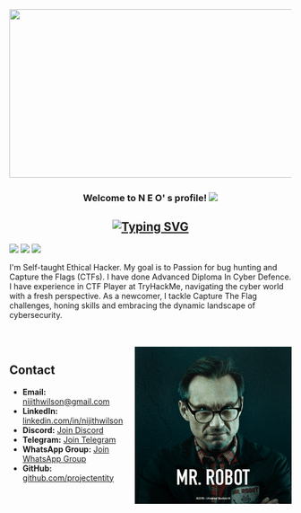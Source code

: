 <img src="elliot.gif" style="width: 1900px; height: 300px;">

<h3 align="center">
  Welcome to N E O' s profile!
  <img src="https://media.giphy.com/media/hvRJCLFzcasrR4ia7z/giphy.gif" width="28">
</h3>

<!-- Typing SVG  - https://readme-typing-svg.herokuapp.com/demo/ 
leetcode: https://leetcard.jacoblin.cool/ -->
<h2 align="center">
  <a href="https://git.io/typing-svg"><img src="https://readme-typing-svg.demolab.com?font=Inconsolata&size=24&pause=1000&color=44EDF7&center=true&random=false&width=435&lines=I+am+Self+Taught+Ethical+Hacker;I+am+a+OSINT+Enthusiast;I+am+a+Red+Teamer;I+am+a+Blogger+" alt="Typing SVG" /></a>
  </h2>
 

  ![](https://komarev.com/ghpvc/?username=f141ne0&color=6aa6f8)
  <img  src="https://custom-icon-badges.herokuapp.com/chrome-web-store/rating/ogffaloegjglncjfehdfplabnoondfjo?logo=thumbsup&logoColor=white"/></a>
  <img  src="https://custom-icon-badges.herokuapp.com/badge/dynamic/json?logo=graph&logoColor=fff&color=blue&label=total%20contributions&query=%24.totalContributions&url=https%3A%2F%2Fgithub-readme-streak-stats.herokuapp.com%2F%3Fuser%3Df141ne0%26type%3Djson"/></a>
 <br>
  
I'm Self-taught Ethical Hacker. My goal is to Passion for bug hunting and Capture the Flags (CTFs). I have done Advanced Diploma In Cyber Defence. I have experience in CTF Player at TryHackMe, navigating the cyber world with a fresh perspective. As a newcomer, I tackle Capture The Flag challenges, honing skills and embracing the dynamic landscape of cybersecurity.

<br>
<br>

  <img align="right" alt="GIF" src="https://github.com/f141ne0/f141ne0/blob/main/code.gif?raw=true" width="280" height="280" />
  
  
  
## Contact
- **Email:** [nijithwilson@gmail.com](mailto:nijithwilson@gmail.com)
- **LinkedIn:** [linkedin.com/in/nijithwilson](https://www.linkedin.com/in/nijithwilson)
- **Discord:** [Join Discord](https://discord.gg/YSBfz3JnNE)
- **Telegram:** [Join Telegram](https://t.me/project_entity)
- **WhatsApp Group:** [Join WhatsApp Group](https://chat.whatsapp.com/IZktXIwa45zJvhzVx8Iubh)
- **GitHub:** [github.com/projectentity](https://github.com/projectentity)


 
 
